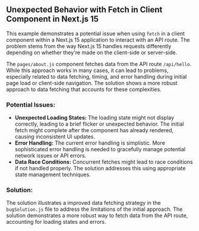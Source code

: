 ## Unexpected Behavior with Fetch in Client Component in Next.js 15
This example demonstrates a potential issue when using `fetch` in a client component within a Next.js 15 application to interact with an API route.  The problem stems from the way Next.js 15 handles requests differently depending on whether they're made on the client-side or server-side.

The `pages/about.js` component fetches data from the API route `/api/hello`.  While this approach works in many cases, it can lead to problems, especially related to data fetching, timing, and error handling during initial page load or client-side navigation.  The solution shows a more robust approach to data fetching that accounts for these complexities.

### Potential Issues:

* **Unexpected Loading States:** The loading state might not display correctly, leading to a brief flicker or unexpected behavior.  The initial fetch might complete after the component has already rendered, causing inconsistent UI updates.
* **Error Handling:** The current error handling is simplistic. More sophisticated error handling is needed to gracefully manage potential network issues or API errors.
* **Data Race Conditions:**  Concurrent fetches might lead to race conditions if not handled properly.  The solution addresses this using appropriate state management techniques.

### Solution:

The solution illustrates a improved data fetching strategy in the `bugSolution.js` file to address the limitations of the initial approach.  The solution demonstrates a more robust way to fetch data from the API route, accounting for loading states and errors.